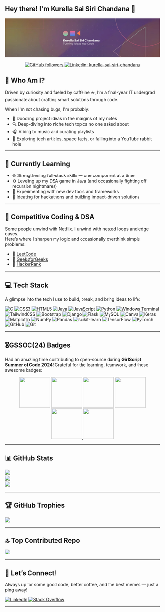 
## Hey there! I'm Kurella Sai Siri Chandana 👋


<p align="center">
  <img src="https://github.com/SaiSiriChandana/SaiSiriChandana/blob/main/profilebanner.png" alt="Banner">
</p>
<p align="center">
  <a href="https://github.com/SaiSiriChandana">
    <img src="https://img.shields.io/github/followers/SaiSiriChandana?label=Follow&style=social" alt="GitHub followers">
  </a>
  <a href="https://www.linkedin.com/in/kurella-sai-siri-chandana/">
    <img src="https://img.shields.io/badge/-LinkedIn-blue?style=flat-square&logo=Linkedin&logoColor=white&link=https://www.linkedin.com/in/kurella-sai-siri-chandana/" alt="Linkedin: kurella-sai-siri-chandana">
  </a>
 
</p>


## 🧠 Who Am I?

Driven by curiosity and fueled by caffeine ☕, I’m a final-year IT undergrad passionate about crafting smart solutions through code.

When I'm not chasing bugs, I'm probably:

- 📓 Doodling project ideas in the margins of my notes  
- 🔍 Deep-diving into niche tech topics no one asked about  
- 🎧 Vibing to music and curating playlists  
- 🌌 Exploring tech articles, space facts, or falling into a YouTube rabbit hole  

---
## 🌱 Currently Learning

- 🌐 Strengthening full-stack skills — one component at a time  
- ⚙️ Leveling up my DSA game in Java (and occasionally fighting off recursion nightmares)  
- 🧪 Experimenting with new dev tools and frameworks  
- 🧠 Ideating for hackathons and building impact-driven solutions  
---
## 🧩 Competitive Coding & DSA

Some people unwind with Netflix. I unwind with nested loops and edge cases.  
Here’s where I sharpen my logic and occasionally overthink simple problems:

- 🧠 [LeetCode](https://leetcode.com/u/SiriChandana_K/) 
- 🚀 [GeeksforGeeks](https://www.geeksforgeeks.org/user/sirichandoo04/)
- 🐍 [HackerRank](https://www.hackerrank.com/profile/sirichandoo_04) 

---
## 💻 Tech Stack

A glimpse into the tech I use to build, break, and bring ideas to life:

![C](https://img.shields.io/badge/c-%2300599C.svg?style=for-the-badge&logo=c&logoColor=white) ![CSS3](https://img.shields.io/badge/css3-%231572B6.svg?style=for-the-badge&logo=css3&logoColor=white) ![HTML5](https://img.shields.io/badge/html5-%23E34F26.svg?style=for-the-badge&logo=html5&logoColor=white) ![Java](https://img.shields.io/badge/java-%23ED8B00.svg?style=for-the-badge&logo=openjdk&logoColor=white) ![JavaScript](https://img.shields.io/badge/javascript-%23323330.svg?style=for-the-badge&logo=javascript&logoColor=%23F7DF1E) ![Python](https://img.shields.io/badge/python-3670A0?style=for-the-badge&logo=python&logoColor=ffdd54) ![Windows Terminal](https://img.shields.io/badge/Windows%20Terminal-%234D4D4D.svg?style=for-the-badge&logo=windows-terminal&logoColor=white) ![TailwindCSS](https://img.shields.io/badge/tailwindcss-%2338B2AC.svg?style=for-the-badge&logo=tailwind-css&logoColor=white) ![Bootstrap](https://img.shields.io/badge/bootstrap-%238511FA.svg?style=for-the-badge&logo=bootstrap&logoColor=white) ![Django](https://img.shields.io/badge/django-%23092E20.svg?style=for-the-badge&logo=django&logoColor=white) ![Flask](https://img.shields.io/badge/flask-%23000.svg?style=for-the-badge&logo=flask&logoColor=white) ![MySQL](https://img.shields.io/badge/mysql-4479A1.svg?style=for-the-badge&logo=mysql&logoColor=white) ![Canva](https://img.shields.io/badge/Canva-%2300C4CC.svg?style=for-the-badge&logo=Canva&logoColor=white) ![Keras](https://img.shields.io/badge/Keras-%23D00000.svg?style=for-the-badge&logo=Keras&logoColor=white) ![Matplotlib](https://img.shields.io/badge/Matplotlib-%23ffffff.svg?style=for-the-badge&logo=Matplotlib&logoColor=black) ![NumPy](https://img.shields.io/badge/numpy-%23013243.svg?style=for-the-badge&logo=numpy&logoColor=white) ![Pandas](https://img.shields.io/badge/pandas-%23150458.svg?style=for-the-badge&logo=pandas&logoColor=white) ![scikit-learn](https://img.shields.io/badge/scikit--learn-%23F7931E.svg?style=for-the-badge&logo=scikit-learn&logoColor=white) ![TensorFlow](https://img.shields.io/badge/TensorFlow-%23FF6F00.svg?style=for-the-badge&logo=TensorFlow&logoColor=white) ![PyTorch](https://img.shields.io/badge/PyTorch-%23EE4C2C.svg?style=for-the-badge&logo=PyTorch&logoColor=white) ![GitHub](https://img.shields.io/badge/github-%23121011.svg?style=for-the-badge&logo=github&logoColor=white) ![Git](https://img.shields.io/badge/git-%23F05033.svg?style=for-the-badge&logo=git&logoColor=white)

---
## 🎖️GSSOC(24) Badges
Had an amazing time contributing to open-source during **GirlScript Summer of Code 2024**! Grateful for the learning, teamwork, and these awesome badges:

<div style='display:flex; align-items:center; gap: 10px;' align='center'><a href="https://gssoc.girlscript.tech/leaderboard">
<img src="https://raw.githubusercontent.com/GSSoC24/Postman-Challenge/main/docs/assets/Postman%20White.png" width="100px" height="100px" />
  <img src="https://raw.githubusercontent.com/GSSoC24/Postman-Challenge/main/docs/assets/1.png" width="100px" height="100px" />
  <img src="https://raw.githubusercontent.com/GSSoC24/Postman-Challenge/main/docs/assets/2.png" width="100px" height="100px" />
  <img src="https://raw.githubusercontent.com/GSSoC24/Postman-Challenge/main/docs/assets/3.png" width="100px" height="100px" />
  <img src="https://raw.githubusercontent.com/GSSoC24/Postman-Challenge/main/docs/assets/4.png" width="100px" height="100px" />
  <img src="https://raw.githubusercontent.com/GSSoC24/Postman-Challenge/main/docs/assets/5.png" width="100px" height="100px" />
 </a>
</div>

---

## 📊 GitHub Stats
![](https://github-readme-stats.vercel.app/api?username=SaiSiriChandana&theme=dark&hide_border=false&include_all_commits=false&count_private=false)<br/>
![](https://nirzak-streak-stats.vercel.app/?user=SaiSiriChandana&theme=dark&hide_border=false)<br/>
![](https://github-readme-stats.vercel.app/api/top-langs/?username=SaiSiriChandana&theme=dark&hide_border=false&include_all_commits=false&count_private=false&layout=compact)

---
## 🏆 GitHub Trophies
![](https://github-profile-trophy.vercel.app/?username=SaiSiriChandana&theme=radical&no-frame=false&no-bg=true&margin-w=4)

---
## 🔝 Top Contributed Repo
![](https://github-contributor-stats.vercel.app/api?username=SaiSiriChandana&limit=5&theme=dark&combine_all_yearly_contributions=true)

---
## 🤝 Let’s Connect!
Always up for some good code, better coffee, and the best memes — just a ping away!

[![LinkedIn](https://img.shields.io/badge/LinkedIn-%230077B5.svg?logo=linkedin&logoColor=white)](https://linkedin.com/in/kurella-sai-siri-chandana) [![Stack Overflow](https://img.shields.io/badge/-Stackoverflow-FE7A16?logo=stack-overflow&logoColor=white)](https://stackoverflow.com/users/24223319) 

---

<!-- Proudly created with GPRM ( https://gprm.itsvg.in ) -->
